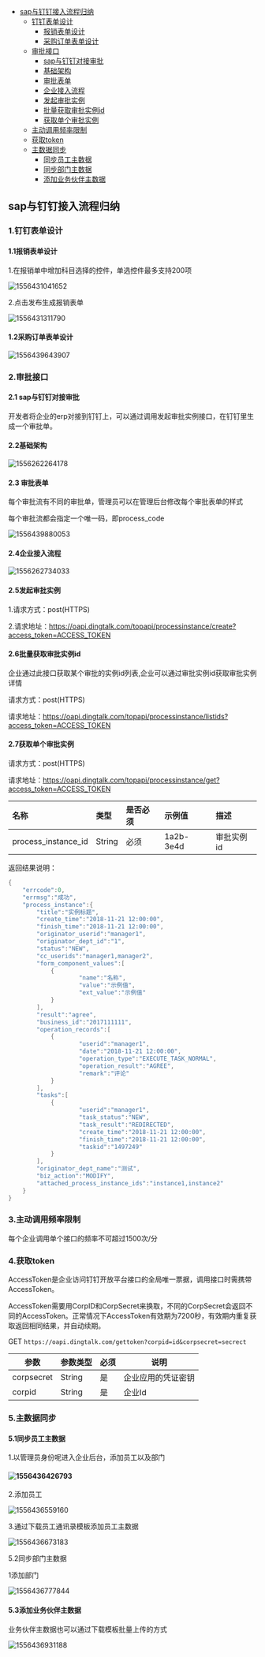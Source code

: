 + [sap与钉钉接入流程归纳](#sap与钉钉接入流程归纳)
    - [钉钉表单设计](#钉钉表单设计)
        + [报销表单设计](#报销表单设计)
        + [采购订单表单设计](#采购订单表单设计)
    - [审批接口](#审批接口)
        + [sap与钉钉对接审批](#sap与钉钉对接审批)
        + [基础架构](#基础架构)
        + [审批表单](#基础表单)
        + [企业接入流程](#企业接入流程)
        + [发起审批实例](#发起审批实例)
        + [批量获取审批实例id](#批量获取审批实例id)
        + [获取单个审批实例](#获取单个审批实例)
    - [主动调用频率限制](#主动调用频率限制)
    - [获取token](#获取token)
    - [主数据同步](#主数据同步)
        + [同步员工主数据](#同步员工主数据)
        + [同步部门主数据](#同步部门主数据)
        + [添加业务伙伴主数据](#添加业务伙伴主数据)
    



## sap与钉钉接入流程归纳

### 1.钉钉表单设计

#### 1.1报销表单设计

1.在报销单中增加科目选择的控件，单选控件最多支持200项

![1556431041652](assets/1556431041652.png)



2.点击发布生成报销表单

![1556431311790](assets/1556431311790.png)

#### 1.2采购订单表单设计

![1556439643907](assets/1556439643907.png)

### 2.审批接口

#### 2.1 sap与钉钉对接审批

开发者将企业的erp对接到钉钉上，可以通过调用发起审批实例接口，在钉钉里生成一个审批单。

#### 2.2基础架构

![1556262264178](assets/1556262264178.png)

#### 2.3 审批表单

每个审批流有不同的审批单，管理员可以在管理后台修改每个审批表单的样式

每个审批流都会指定一个唯一码，即process_code

![1556439880053](assets/1556439880053.png)



#### 2.4企业接入流程

![1556262734033](assets/1556262734033.png)

#### 2.5发起审批实例

1.请求方式：post(HTTPS)

2.请求地址：https://oapi.dingtalk.com/topapi/processinstance/create?access_token=ACCESS_TOKEN

#### 2.6批量获取审批实例id

企业通过此接口获取某个审批的实例id列表,企业可以通过审批实例id获取审批实例详情	

请求方式：post(HTTPS)

请求地址：https://oapi.dingtalk.com/topapi/processinstance/listids?access_token=ACCESS_TOKEN

#### 2.7获取单个审批实例

请求方式：post(HTTPS)

请求地址：https://oapi.dingtalk.com/topapi/processinstance/get?access_token=ACCESS_TOKEN

| 名称                | 类型   | 是否必须 | 示例值    | 描述       |
| :------------------ | :----- | :------- | :-------- | :--------- |
| process_instance_id | String | 必须     | 1a2b-3e4d | 审批实例id |

返回结果说明：

```java
{
    "errcode":0,
    "errmsg":"成功",
    "process_instance":{
        "title":"实例标题",
        "create_time":"2018-11-21 12:00:00",
        "finish_time":"2018-11-21 12:00:00",
        "originator_userid":"manager1",
        "originator_dept_id":"1",
        "status":"NEW",
        "cc_userids":"manager1,manager2",
        "form_component_values":[
            {
                    "name":"名称",
                    "value":"示例值",
                    "ext_value":"示例值"
            }
        ],
        "result":"agree",
        "business_id":"2017111111",
        "operation_records":[
            {
                    "userid":"manager1",
                    "date":"2018-11-21 12:00:00",
                    "operation_type":"EXECUTE_TASK_NORMAL",
                    "operation_result":"AGREE",
                    "remark":"评论"
            }
        ],
        "tasks":[
            {
                    "userid":"manager1",
                    "task_status":"NEW",
                    "task_result":"REDIRECTED",
                    "create_time":"2018-11-21 12:00:00",
                    "finish_time":"2018-11-21 12:00:00",
                    "taskid":"1497249"
            }
        ],
        "originator_dept_name":"测试",
        "biz_action":"MODIFY",
        "attached_process_instance_ids":"instance1,instance2"
    }
}
```

### 3.主动调用频率限制

每个企业调用单个接口的频率不可超过1500次/分



### 4.获取token

AccessToken是企业访问钉钉开放平台接口的全局唯一票据，调用接口时需携带AccessToken。

AccessToken需要用CorpID和CorpSecret来换取，不同的CorpSecret会返回不同的AccessToken。正常情况下AccessToken有效期为7200秒，有效期内重复获取返回相同结果，并自动续期。

 GET `https://oapi.dingtalk.com/gettoken?corpid=id&corpsecret=secrect`	

| 参数       | 参数类型 | 必须 | 说明               |
| ---------- | -------- | ---- | ------------------ |
| corpsecret | String   | 是   | 企业应用的凭证密钥 |
| corpid     | String   | 是   | 企业Id             |

### 5.主数据同步

#### 5.1同步员工主数据

1.以管理员身份呢进入企业后台，添加员工以及部门

#### ![1556436426793](assets/1556436426793.png)

2.添加员工

![1556436559160](assets/1556436559160.png)

3.通过下载员工通讯录模板添加员工主数据

![1556436673183](assets/1556436673183.png)

5.2同步部门主数据

1添加部门

![1556436777844](assets/1556436777844.png)

#### 5.3添加业务伙伴主数据

业务伙伴主数据也可以通过下载模板批量上传的方式

![1556436931188](assets/1556436931188.png)